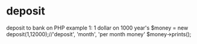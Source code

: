 deposit
=======

deposit to bank on PHP
example 1: 
1 dollar on 1000 year's
$money = new deposit(1,12000);//'deposit', 'month', 'per month money'
$money->prints();
